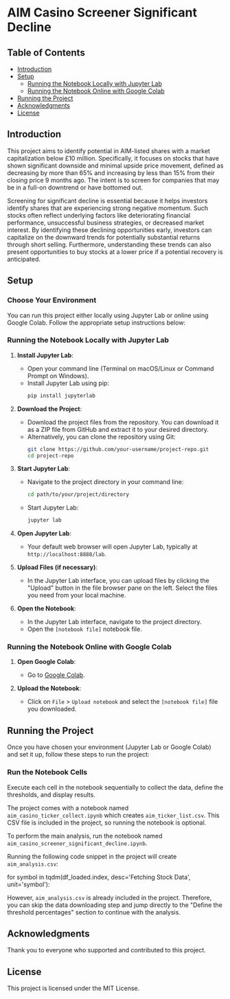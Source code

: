 # AIM Casino Screener Significant Decline

## Table of Contents
- [Introduction](#introduction)
- [Setup](#setup)
  - [Running the Notebook Locally with Jupyter Lab](#running-the-notebook-locally-with-jupyter-lab)
  - [Running the Notebook Online with Google Colab](#running-the-notebook-online-with-google-colab)
- [Running the Project](#running-the-project)
- [Acknowledgments](#acknowledgments)
- [License](#license)

## Introduction
This project aims to identify potential in AIM-listed shares with a market capitalization below £10 million. Specifically, it focuses on stocks that have shown significant downside and minimal upside price movement, defined as decreasing by more than 65% and increasing by less than 15% from their closing price 9 months ago. The intent is to screen for companies that may be in a full-on downtrend or have bottomed out.

Screening for significant decline is essential because it helps investors identify shares that are experiencing strong negative momentum. Such stocks often reflect underlying factors like deteriorating financial performance, unsuccessful business strategies, or decreased market interest. By identifying these declining opportunities early, investors can capitalize on the downward trends for potentially substantial returns through short selling. Furthermore, understanding these trends can also present opportunities to buy stocks at a lower price if a potential recovery is anticipated.

## Setup

### Choose Your Environment
You can run this project either locally using Jupyter Lab or online using Google Colab. Follow the appropriate setup instructions below:

### Running the Notebook Locally with Jupyter Lab

1. **Install Jupyter Lab**:
   - Open your command line (Terminal on macOS/Linux or Command Prompt on Windows).
   - Install Jupyter Lab using pip:
     ```sh
     pip install jupyterlab
     ```

2. **Download the Project**:
   - Download the project files from the repository. You can download it as a ZIP file from GitHub and extract it to your desired directory.
   - Alternatively, you can clone the repository using Git:
     ```sh
     git clone https://github.com/your-username/project-repo.git
     cd project-repo
     ```

3. **Start Jupyter Lab**:
   - Navigate to the project directory in your command line:
     ```sh
     cd path/to/your/project/directory
     ```
   - Start Jupyter Lab:
     ```sh
     jupyter lab
     ```

4. **Open Jupyter Lab**:
   - Your default web browser will open Jupyter Lab, typically at `http://localhost:8888/lab`.

5. **Upload Files (if necessary)**:
   - In the Jupyter Lab interface, you can upload files by clicking the "Upload" button in the file browser pane on the left. Select the files you need from your local machine.

6. **Open the Notebook**:
   - In the Jupyter Lab interface, navigate to the project directory.
   - Open the `[notebook file]` notebook file.

### Running the Notebook Online with Google Colab

1. **Open Google Colab**:
   - Go to [Google Colab](https://colab.research.google.com/).

2. **Upload the Notebook**:
   - Click on `File` > `Upload notebook` and select the `[notebook file]` file you downloaded.

## Running the Project

Once you have chosen your environment (Jupyter Lab or Google Colab) and set it up, follow these steps to run the project:

### Run the Notebook Cells

Execute each cell in the notebook sequentially to collect the data, define the thresholds, and display results.

The project comes with a notebook named `aim_casino_ticker_collect.ipynb` which creates `aim_ticker_list.csv`. This CSV file is included in the project, so running the notebook is optional.

To perform the main analysis, run the notebook named `aim_casino_screener_significant_decline.ipynb`.

Running the following code snippet in the project will create `aim_analysis.csv`:

for symbol in tqdm(df_loaded.index, desc='Fetching Stock Data', unit='symbol'):

However, `aim_analysis.csv` is already included in the project. Therefore, you can skip the data downloading step and jump directly to the "Define the threshold percentages" section to continue with the analysis.

## Acknowledgments
Thank you to everyone who supported and contributed to this project.

## License
This project is licensed under the MIT License.
